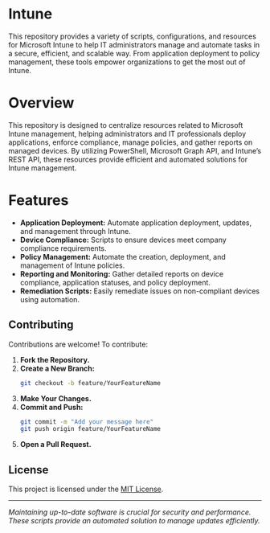 # Intune
This repository provides a variety of scripts, configurations, and resources for Microsoft Intune to help IT administrators manage and automate tasks in a secure, efficient, and scalable way. From application deployment to policy management, these tools empower organizations to get the most out of Intune.

# Overview
This repository is designed to centralize resources related to Microsoft Intune management, helping administrators and IT professionals deploy applications, enforce compliance, manage policies, and gather reports on managed devices. By utilizing PowerShell, Microsoft Graph API, and Intune’s REST API, these resources provide efficient and automated solutions for Intune management.

# Features
- **Application Deployment:** Automate application deployment, updates, and management through Intune.
- **Device Compliance:** Scripts to ensure devices meet company compliance requirements.
- **Policy Management:** Automate the creation, deployment, and management of Intune policies.
- **Reporting and Monitoring:** Gather detailed reports on device compliance, application statuses, and policy deployment.
- **Remediation Scripts:** Easily remediate issues on non-compliant devices using automation.

## Contributing

Contributions are welcome! To contribute:

1. **Fork the Repository.**
2. **Create a New Branch:**
   ```bash
   git checkout -b feature/YourFeatureName
   ```
3. **Make Your Changes.**
4. **Commit and Push:**
   ```bash
   git commit -m "Add your message here"
   git push origin feature/YourFeatureName
   ```
5. **Open a Pull Request.**

## License

This project is licensed under the [MIT License](LICENSE).

---

*Maintaining up-to-date software is crucial for security and performance. These scripts provide an automated solution to manage updates efficiently.*

